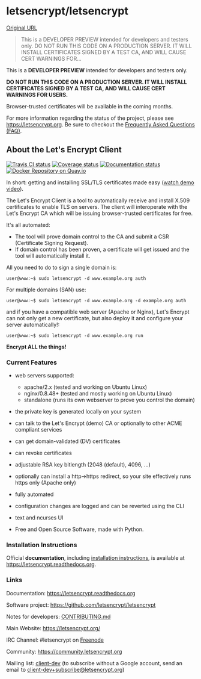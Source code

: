 # letsencrypt/letsencrypt

[Original URL](https://github.com/letsencrypt/letsencrypt)

> This is a DEVELOPER PREVIEW intended for developers and testers only. DO NOT RUN THIS CODE ON A PRODUCTION SERVER. IT WILL INSTALL CERTIFICATES SIGNED BY A TEST CA, AND WILL CAUSE CERT WARNINGS FOR...

[]() This is a **DEVELOPER PREVIEW** intended for developers and testers only.

**DO NOT RUN THIS CODE ON A PRODUCTION SERVER. IT WILL INSTALL CERTIFICATES SIGNED BY A TEST CA, AND WILL CAUSE CERT WARNINGS FOR USERS.**

Browser-trusted certificates will be available in the coming months.

For more information regarding the status of the project, please see <https://letsencrypt.org>. Be sure to checkout the [Frequently Asked Questions (FAQ)](https://community.letsencrypt.org/t/frequently-asked-questions-faq/26#topic-title).

[]()

## [](https://github.com/letsencrypt/letsencrypt#about-the-lets-encrypt-client)About the Let's Encrypt Client

[![Travis CI status](https://camo.githubusercontent.com/6771ad0a6b2ce5f2a9fecd78319bb7fa34d62837/68747470733a2f2f7472617669732d63692e6f72672f6c657473656e63727970742f6c657473656e63727970742e7376673f6272616e63683d6d6173746572)](https://travis-ci.org/letsencrypt/letsencrypt) [![Coverage status](https://camo.githubusercontent.com/596e32dbeeb6fc20f2a9ec4de0d9ca254b70be1c/68747470733a2f2f636f766572616c6c732e696f2f7265706f732f6c657473656e63727970742f6c657473656e63727970742f62616467652e7376673f6272616e63683d6d6173746572)](https://coveralls.io/r/letsencrypt/letsencrypt) [![Documentation status](https://camo.githubusercontent.com/795fd1c8e01fcec7e5c6a917fe1f853096c19fed/68747470733a2f2f72656164746865646f63732e6f72672f70726f6a656374732f6c657473656e63727970742f62616467652f)](https://readthedocs.org/projects/letsencrypt/) [![Docker Repository on Quay.io](https://camo.githubusercontent.com/f753b02ce59b5d146a195a1ba2303a11d81a9721/68747470733a2f2f717561792e696f2f7265706f7369746f72792f6c657473656e63727970742f6c657473656e63727970742f737461747573)](https://quay.io/repository/letsencrypt/letsencrypt)

In short: getting and installing SSL/TLS certificates made easy ([watch demo video](https://www.youtube.com/watch?v=Gas_sSB-5SU)).

The Let's Encrypt Client is a tool to automatically receive and install X.509 certificates to enable TLS on servers. The client will interoperate with the Let's Encrypt CA which will be issuing browser-trusted certificates for free.

It's all automated:

- The tool will prove domain control to the CA and submit a CSR (Certificate Signing Request).
- If domain control has been proven, a certificate will get issued and the tool will automatically install it.

All you need to do to sign a single domain is:

```
user@www:~$ sudo letsencrypt -d www.example.org auth
```

For multiple domains (SAN) use:

```
user@www:~$ sudo letsencrypt -d www.example.org -d example.org auth
```

and if you have a compatible web server (Apache or Nginx), Let's Encrypt can not only get a new certificate, but also deploy it and configure your server automatically!:

```
user@www:~$ sudo letsencrypt -d www.example.org run
```

**Encrypt ALL the things!**

[]()

### [](https://github.com/letsencrypt/letsencrypt#current-features)Current Features

- web servers supported:

  - apache/2.x (tested and working on Ubuntu Linux)
  - nginx/0.8.48+ (tested and mostly working on Ubuntu Linux)
  - standalone (runs its own webserver to prove you control the domain)

- the private key is generated locally on your system
- can talk to the Let's Encrypt (demo) CA or optionally to other ACME compliant services
- can get domain-validated (DV) certificates
- can revoke certificates
- adjustable RSA key bitlength (2048 (default), 4096, ...)
- optionally can install a http->https redirect, so your site effectively runs https only (Apache only)
- fully automated
- configuration changes are logged and can be reverted using the CLI
- text and ncurses UI
- Free and Open Source Software, made with Python.

[]()

### [](https://github.com/letsencrypt/letsencrypt#installation-instructions)Installation Instructions

Official **documentation**, including [installation instructions](https://letsencrypt.readthedocs.org/en/latest/using.html), is available at <https://letsencrypt.readthedocs.org>.

[]()

### [](https://github.com/letsencrypt/letsencrypt#links)Links

Documentation: <https://letsencrypt.readthedocs.org>

Software project: <https://github.com/letsencrypt/letsencrypt>

Notes for developers: [CONTRIBUTING.md](https://github.com/letsencrypt/letsencrypt/blob/master/CONTRIBUTING.md)

Main Website: <https://letsencrypt.org/>

IRC Channel: #letsencrypt on [Freenode](https://freenode.net)

Community: <https://community.letsencrypt.org>

Mailing list: [client-dev](https://groups.google.com/a/letsencrypt.org/forum/#!forum/client-dev) (to subscribe without a Google account, send an email to [client-dev+subscribe@letsencrypt.org](mailto:client-dev+subscribe@letsencrypt.org))
